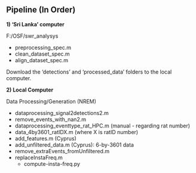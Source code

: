 ## Pipeline (In Order)

**1) ‘Sri Lanka’ computer**

   F:/OSF/swr_analysys

   - preprocessing_spec.m 
   - clean_dataset_spec.m 
   - align_dataset_spec.m 

   Download the ‘detections’ and ‘processed_data’ folders to the local computer.


**2) Local Computer** 

   Data Processing/Generation (NREM) 

   - dataprocessing_signal2detections2.m 
   - remove_events_with_nan2.m 
   - dataprocessing_eventtype_rat_HPC.m (manual - regarding rat number)
   - data_4by3601_ratIDX.m (where X is ratID number) 
   - add_features.m (Cyprus) 
   - add_unfiltered_data.m (Cyprus): 6-by-3601 data
   - remove_extraEvents_fromUnfiltered.m
   - replaceInstaFreq.m
      - compute-insta-freq.py
